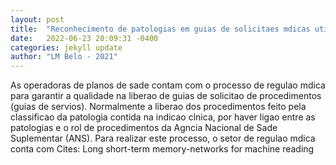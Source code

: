 ```yaml
---
layout: post
title:  "Reconhecimento de patologias em guias de solicitaes mdicas utilizando aprendizado de mquina"
date:   2022-06-23 20:09:31 -0400
categories: jekyll update
author: "LM Belo - 2021"
---
```

As operadoras de planos de sade contam com o processo de regulao mdica para garantir a qualidade na liberao de guias de solicitao de procedimentos (guias de servios). Normalmente a liberao dos procedimentos  feito pela classificao da patologia contida na indicao clnica, por haver ligao entre as patologias e o rol de procedimentos da Agncia Nacional de Sade Suplementar (ANS). Para realizar este processo, o setor de regulao mdica conta com  Cites: Long short-term memory-networks for machine reading